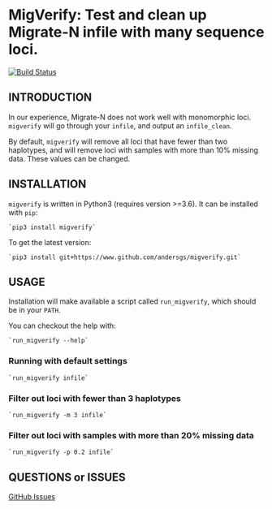 # MigVerify: Test and clean up Migrate-N infile with many sequence loci.

[![Build Status](https://travis-ci.org/andersgs/migverify.svg?branch=master)](https://travis-ci.org/andersgs/migverify)

## INTRODUCTION

In our experience, Migrate-N does not work well with monomorphic loci. `migverify`
will go through your `infile`, and output an `infile_clean`.

By default, `migverify` will remove all loci that have fewer than two haplotypes,
and will remove loci with samples with more than 10% missing data. These values
can be changed.

## INSTALLATION

`migverify` is written in Python3 (requires version >=3.6). It can be installed
with `pip`:

    `pip3 install migverify`

To get the latest version:

    `pip3 install git+https://www.github.com/andersgs/migverify.git`

## USAGE

Installation will make available a script called `run_migverify`, which should
be in your `PATH`.

You can checkout the help with:

    `run_migverify --help`


### Running with default settings

    `run_migverify infile`


### Filter out loci with fewer than 3 haplotypes

    `run_migverify -m 3 infile`


### Filter out loci with samples with more than 20% missing data

    `run_migverify -p 0.2 infile`


## QUESTIONS or ISSUES

[GitHub Issues](https://github.com/andersgs/migverify/issues)
